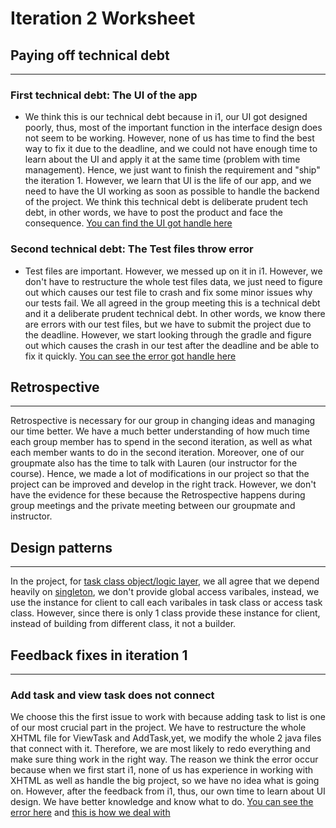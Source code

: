 # Iteration 2 Worksheet
## Paying off technical debt
---------------------------------------
### First technical debt: The UI of the app
- We think this is our technical debt because in i1, our UI got designed poorly, thus, most of the important function in the interface design does not seem to be working. However, none of us has time to find the best way to fix it due to the deadline, and we could not have enough time to learn about the UI and apply it at the same time (problem with time management). Hence, we just want to finish the requirement and "ship" the iteration 1. However, we learn that UI is the life of our app, and we need to have the UI working as soon as possible to handle the backend of the project. We think this technical debt is deliberate prudent tech debt, in other words, we have to post the product and face the consequence. [You can find the UI got handle here](https://code.cs.umanitoba.ca/3350-winter-2021-a03/taskmonitoring-group4-comp3350-a03-winter2021/-/commit/6a97d73a6375948b3e6ac4eb72f0c3aa67a92d54)

### Second technical debt: The Test files throw error
- Test files are important. However, we messed up on it in i1. However, we don't have to restructure the whole test files data, we just need to figure out which causes our test file to crash and fix some minor issues why our tests fail. We all agreed in the group meeting this is a technical debt and it a deliberate prudent technical debt. In other words, we know there are errors with our test files, but we have to submit the project due to the deadline. However, we start looking through the gradle and figure out which causes the crash in our test after the deadline and be able to fix it quickly. [You can see the error got handle here](https://code.cs.umanitoba.ca/3350-winter-2021-a03/taskmonitoring-group4-comp3350-a03-winter2021/-/commit/bb09f6313c24084f4451c0c6fc3319570490af34)

## Retrospective
---------------------------------------------
Retrospective is necessary for our group in changing ideas and managing our time better. We have a much better understanding of how much time each group member has to spend in the second iteration, as well as what each member wants to do in the second iteration. Moreover, one of our groupmate also has the time to talk with Lauren (our instructor for the course). Hence, we made a lot of modifications in our project so that the project can be improved and develop in the right track. However, we don't have the evidence for these because the Retrospective happens during group meetings and the private meeting between our groupmate and instructor.

## Design patterns
-----------------------------------------------
In the project, for [task class object/logic layer](https://code.cs.umanitoba.ca/3350-winter-2021-a03/taskmonitoring-group4-comp3350-a03-winter2021/-/blob/master/app/src/main/java/com/example/myapplication/objects/Task.java), we all agree that we depend heavily on [singleton](https://refactoring.guru/design-patterns/singleton), we don't provide global access varibales, instead, we use the instance for client to call each varibales in task class or access task class. However, since there is only 1 class provide these instance for client, instead of building from different class, it not a builder.


## Feedback fixes in iteration 1
----------------------------------------------
### Add task and view task does not connect
We choose this the first issue to work with because adding task to list is one of our most crucial part in the project. We have to restructure the whole XHTML file for ViewTask and AddTask,yet, we modify the whole 2 java files that connect with it. Therefore, we are most likely to redo everything and make sure thing work in the right way. The reason we  think the error occur because  when we first start i1, none of us has experience in working with XHTML as well as handle the big project, so we have no idea what is going on. However, after the feedback from i1, thus, our own time to learn about UI design. We have better knowledge and know what to do.
[You can see the error here](https://code.cs.umanitoba.ca/3350-winter-2021-a03/taskmonitoring-group4-comp3350-a03-winter2021/-/issues/36) and  [this is how we deal with](https://code.cs.umanitoba.ca/3350-winter-2021-a03/taskmonitoring-group4-comp3350-a03-winter2021/-/commit/3a28c1b6c618682e3f7e8ddd698e9cb7a21a28ac)
